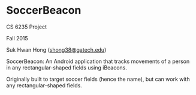 # SoccerBeacon
CS 6235 Project

Fall 2015

Suk Hwan Hong (shong38@gatech.edu)

SoccerBeacon: An Android application that tracks movements of a person in any rectangular-shaped fields using iBeacons.

Originally built to target soccer fields (hence the name), but can work with any rectangular-shaped fields.
